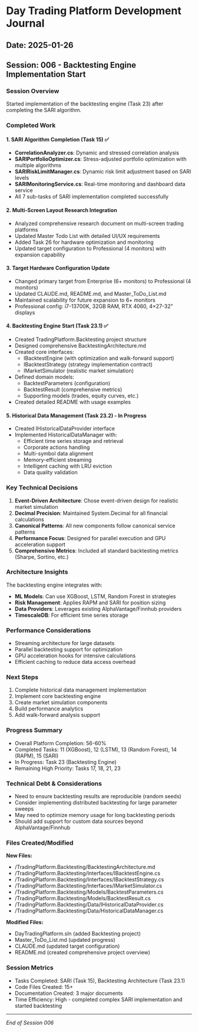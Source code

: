 # Day Trading Platform Development Journal
## Date: 2025-01-26
## Session: 006 - Backtesting Engine Implementation Start

### Session Overview
Started implementation of the backtesting engine (Task 23) after completing the SARI algorithm.

### Completed Work

#### 1. SARI Algorithm Completion (Task 15) ✅
- **CorrelationAnalyzer.cs**: Dynamic and stressed correlation analysis
- **SARIPortfolioOptimizer.cs**: Stress-adjusted portfolio optimization with multiple algorithms
- **SARIRiskLimitManager.cs**: Dynamic risk limit adjustment based on SARI levels
- **SARIMonitoringService.cs**: Real-time monitoring and dashboard data service
- All 7 sub-tasks of SARI implementation completed successfully

#### 2. Multi-Screen Layout Research Integration
- Analyzed comprehensive research document on multi-screen trading platforms
- Updated Master Todo List with detailed UI/UX requirements
- Added Task 26 for hardware optimization and monitoring
- Updated target configuration to Professional (4 monitors) with expansion capability

#### 3. Target Hardware Configuration Update
- Changed primary target from Enterprise (6+ monitors) to Professional (4 monitors)
- Updated CLAUDE.md, README.md, and Master_ToDo_List.md
- Maintained scalability for future expansion to 6+ monitors
- Professional config: i7-13700K, 32GB RAM, RTX 4060, 4×27-32" displays

#### 4. Backtesting Engine Start (Task 23.1) ✅
- Created TradingPlatform.Backtesting project structure
- Designed comprehensive BacktestingArchitecture.md
- Created core interfaces:
  - IBacktestEngine (with optimization and walk-forward support)
  - IBacktestStrategy (strategy implementation contract)
  - IMarketSimulator (realistic market simulation)
- Defined domain models:
  - BacktestParameters (configuration)
  - BacktestResult (comprehensive metrics)
  - Supporting models (trades, equity curves, etc.)
- Created detailed README with usage examples

#### 5. Historical Data Management (Task 23.2) - In Progress
- Created IHistoricalDataProvider interface
- Implemented HistoricalDataManager with:
  - Efficient time series storage and retrieval
  - Corporate actions handling
  - Multi-symbol data alignment
  - Memory-efficient streaming
  - Intelligent caching with LRU eviction
  - Data quality validation

### Key Technical Decisions

1. **Event-Driven Architecture**: Chose event-driven design for realistic market simulation
2. **Decimal Precision**: Maintained System.Decimal for all financial calculations
3. **Canonical Patterns**: All new components follow canonical service patterns
4. **Performance Focus**: Designed for parallel execution and GPU acceleration support
5. **Comprehensive Metrics**: Included all standard backtesting metrics (Sharpe, Sortino, etc.)

### Architecture Insights

The backtesting engine integrates with:
- **ML Models**: Can use XGBoost, LSTM, Random Forest in strategies
- **Risk Management**: Applies RAPM and SARI for position sizing
- **Data Providers**: Leverages existing AlphaVantage/Finnhub providers
- **TimescaleDB**: For efficient time series storage

### Performance Considerations

- Streaming architecture for large datasets
- Parallel backtesting support for optimization
- GPU acceleration hooks for intensive calculations
- Efficient caching to reduce data access overhead

### Next Steps

1. Complete historical data management implementation
2. Implement core backtesting engine
3. Create market simulation components
4. Build performance analytics
5. Add walk-forward analysis support

### Progress Summary

- Overall Platform Completion: 56-60%
- Completed Tasks: 11 (XGBoost), 12 (LSTM), 13 (Random Forest), 14 (RAPM), 15 (SARI)
- In Progress: Task 23 (Backtesting Engine)
- Remaining High Priority: Tasks 17, 18, 21, 23

### Technical Debt & Considerations

- Need to ensure backtesting results are reproducible (random seeds)
- Consider implementing distributed backtesting for large parameter sweeps
- May need to optimize memory usage for long backtesting periods
- Should add support for custom data sources beyond AlphaVantage/Finnhub

### Files Created/Modified

**New Files:**
- /TradingPlatform.Backtesting/BacktestingArchitecture.md
- /TradingPlatform.Backtesting/Interfaces/IBacktestEngine.cs
- /TradingPlatform.Backtesting/Interfaces/IBacktestStrategy.cs
- /TradingPlatform.Backtesting/Interfaces/IMarketSimulator.cs
- /TradingPlatform.Backtesting/Models/BacktestParameters.cs
- /TradingPlatform.Backtesting/Models/BacktestResult.cs
- /TradingPlatform.Backtesting/Data/IHistoricalDataProvider.cs
- /TradingPlatform.Backtesting/Data/HistoricalDataManager.cs

**Modified Files:**
- DayTradingPlatform.sln (added Backtesting project)
- Master_ToDo_List.md (updated progress)
- CLAUDE.md (updated target configuration)
- README.md (created comprehensive project overview)

### Session Metrics

- Tasks Completed: SARI (Task 15), Backtesting Architecture (Task 23.1)
- Code Files Created: 15+
- Documentation Created: 3 major documents
- Time Efficiency: High - completed complex SARI implementation and started backtesting

---

*End of Session 006*